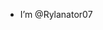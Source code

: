 - I’m @Rylanator07


<!---
Rylanator07/Rylanator07 is a ✨ special ✨ repository because its `README.md` (this file) appears on your GitHub profile.
You can click the Preview link to take a look at your changes.
--->
